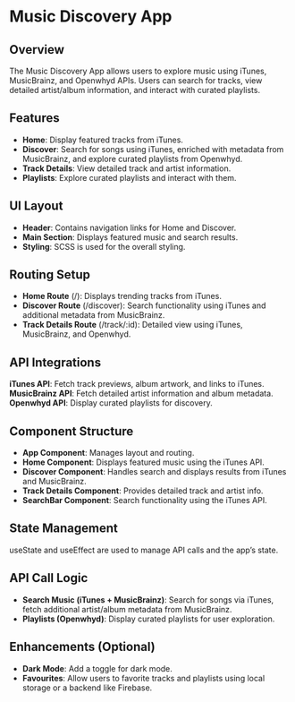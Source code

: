 # Music Discovery App

## Overview

The Music Discovery App allows users to explore music using iTunes, MusicBrainz, and Openwhyd APIs. Users can search for tracks, view detailed artist/album information, and interact with curated playlists.

## Features

- **Home**: Display featured tracks from iTunes.
- **Discover**: Search for songs using iTunes, enriched with metadata from MusicBrainz, and explore curated playlists from Openwhyd.
- **Track Details**: View detailed track and artist information.
- **Playlists**: Explore curated playlists and interact with them.

## UI Layout

- **Header**: Contains navigation links for Home and Discover.
- **Main Section**: Displays featured music and search results.
- **Styling**: SCSS is used for the overall styling.

## Routing Setup

- **Home Route** (/): Displays trending tracks from iTunes.
- **Discover Route** (/discover): Search functionality using iTunes and additional metadata from MusicBrainz.
- **Track Details Route** (/track/:id): Detailed view using iTunes, MusicBrainz, and Openwhyd.

## API Integrations

**iTunes API**: Fetch track previews, album artwork, and links to iTunes.
**MusicBrainz API**: Fetch detailed artist information and album metadata.
**Openwhyd API**: Display curated playlists for discovery.

## Component Structure

- **App Component**: Manages layout and routing.
- **Home Component**: Displays featured music using the iTunes API.
- **Discover Component**: Handles search and displays results from iTunes and MusicBrainz.
- **Track Details Component**: Provides detailed track and artist info.
- **SearchBar Component**: Search functionality using the iTunes API.

## State Management

useState and useEffect are used to manage API calls and the app’s state.

## API Call Logic

- **Search Music (iTunes + MusicBrainz)**: Search for songs via iTunes, fetch additional artist/album metadata from MusicBrainz.
- **Playlists (Openwhyd)**: Display curated playlists for user exploration.

## Enhancements (Optional)

- **Dark Mode**: Add a toggle for dark mode.
- **Favourites**: Allow users to favorite tracks and playlists using local storage or a backend like Firebase.

